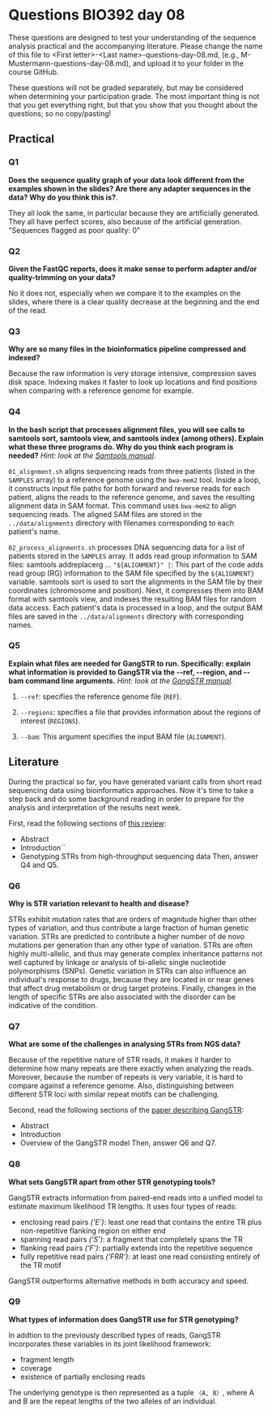 
# Questions BIO392 day 08
These questions are designed to test your understanding of the sequence analysis practical and the accompanying literature. Please change the name of this file to \<First letter\>-\<Last name\>-questions-day-08.md, (e.g., M-Mustermann-questions-day-08.md), and upload it to your folder in the course GitHub.

These questions will not be graded separately, but may be considered when determining your participation grade. The most important thing is not that you get everything right, but that you show that you thought about the questions; so no copy/pasting!

## Practical

### Q1
**Does the sequence quality graph of your data look different from the examples shown in the slides? Are there any adapter sequences in the data? Why do you think this is?**.

They all look the same, in particular because they are artificially generated.  
They all have perfect scores, also because of the artificial generation.  
"Sequences flagged as poor quality:	0"

### Q2
**Given the FastQC reports, does it make sense to perform adapter and/or quality-trimming on your data?**

No it does not, especially when we compare it to the examples on the slides, where there is a clear quality decrease at the beginning and the end of the read.  

### Q3
**Why are so many files in the bioinformatics pipeline compressed and indexed?**

Because the raw information is very storage intensive, compression saves disk space.
Indexing makes it faster to look up locations and find positions when comparing with a reference genome for example.

### Q4
**In the bash script that processes alignment files, you will see calls to samtools sort, samtools view, and samtools index (among others). Explain what these three programs do. Why do you think each program is needed?**
*Hint: look at the [Samtools manual](http://www.htslib.org/doc/samtools.html)*.

`01_alignment.sh` aligns sequencing reads from three patients (listed in the `SAMPLES` array) to a reference genome using the `bwa-mem2` tool. 
Inside a loop, it constructs input file paths for both forward and reverse reads for each patient, aligns the reads to the reference genome, and saves the resulting alignment data in SAM format. 
This command uses `bwa-mem2` to align sequencing reads.
The aligned SAM files are stored in the `../data/alignments` directory with filenames corresponding to each patient's name.

`02_process_alignments.sh` processes DNA sequencing data for a list of patients stored in the `SAMPLES` array. 
It adds read group information to SAM files: samtools addreplacerg ... `"${ALIGNMENT}" |`: This part of the code adds read group (RG) information to the SAM file specified by the `${ALIGNMENT}` variable. 
samtools sort is used to sort the alignments in the SAM file by their coordinates (chromosome and position).
Next, it compresses them into BAM format with samtools view, and indexes the resulting BAM files for random data access. Each patient's data is processed in a loop, and the output BAM files are saved in the `../data/alignments` directory with corresponding names.

### Q5
**Explain what files are needed for GangSTR to run. Specifically: explain what information is provided to GangSTR via the --ref, --region, and --bam command line arguments.**
*Hint: look at the [GangSTR manual](https://github.com/gymreklab/gangstr).*

1. `--ref`: specifies the reference genome file (`REF`). 

2. `--regions`: specifies a file that provides information about the regions of interest (`REGIONS`).

3. `--bam`: This argument specifies the input BAM file (`ALIGNMENT`). 


## Literature
During the practical so far, you have generated variant calls from short read sequencing data using bioinformatics approaches. Now it's time to take a step back and do some background reading in order to prepare for the analysis and interpretation of the results next week. 

First, read the following sections of [this review](https://www.sciencedirect.com/science/article/pii/S0959437X16301538):
* Abstract
* Introduction``
* Genotyping STRs from high-throughput sequencing data
Then, answer Q4 and Q5.

### Q6
**Why is STR variation relevant to health and disease?**

STRs exhibit mutation rates that are orders of magnitude higher than other types of variation, and thus contribute a large fraction of human genetic variation.
STRs are predicted to contribute a higher number of de novo mutations per generation than any other type of variation.
STRs are often highly multi-allelic, and thus may generate complex inheritance patterns not well captured by linkage or analysis of bi-allelic single nucleotide polymorphisms (SNPs).
Genetic variation in STRs can also influence an individual's response to drugs, because they are located in or near genes that affect drug metabolism or drug target proteins.
Finally, changes in the length of specific STRs are also associated with the disorder can be indicative of the condition.


### Q7
**What are some of the challenges in analysing STRs from NGS data?**

Because of the repetitive nature of STR reads, it makes it harder to determine how many repeats are there exactly when analyzing the reads.
Moreover, because the number of repeats is very variable, it is hard to compare against a reference genome.
Also, distinguishing between different STR loci with similar repeat motifs can be challenging.


Second, read the following sections of the [paper describing GangSTR](https://academic.oup.com/nar/article/47/15/e90/5518310):
* Abstract
* Introduction
* Overview of the GangSTR model
Then, answer Q6 and Q7.

### Q8
**What sets GangSTR apart from other STR genotyping tools?**

GangSTR extracts information from paired-end reads into a unified model to estimate maximum likelihood TR lengths. 
It uses four types of reads:

- enclosing read pairs *(‘E’)*: least one read that contains the entire TR plus non-repetitive flanking region on either end
- spanning read pairs *(‘S’)*: a fragment that completely spans the TR
- flanking read pairs *(‘F’)*: partially extends into the repetitive sequence 
- fully repetitive read pairs *(‘FRR’)*: at least one read consisting entirely of the TR motif

GangSTR outperforms alternative methods in both accuracy and speed.

### Q9
**What types of information does GangSTR use for STR genotyping?**

In addtion to the previously described types of reads, GangSTR incorporates these variables in its joint likelihood framework:

- fragment length
- coverage
- existence of partially enclosing reads

The underlying genotype is then represented as a tuple `〈A, B〉`, where A and B are the repeat lengths of the two alleles of an individual. 
